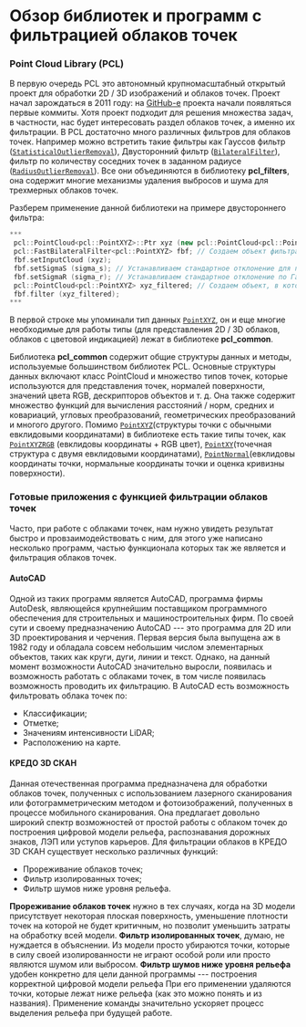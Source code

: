# Обзор библиотек и программ с фильтрацией облаков точек

### Point Cloud Library (PCL)
В первую очередь PCL это автономный крупномасштабный открытый проект для обработки 2D / 3D изображений и облаков точек. Проект начал зарождаться в 2011 году: на [GitHub-е](https://github.com/PointCloudLibrary "GitHub-е") проекта начали появляться первые коммиты. 
Хотя проект подходит для решения множества задач, в частности, нас будет интересовать раздел облаков точек, а именно их фильтрации. В PCL достаточно много различных фильтров для облаков точек. Например можно встретить такие фильтры как Гауссов фильтр ([`StatisticalOutlierRemoval`](https://pointclouds.org/documentation/classpcl_1_1_statistical_outlier_removal.html "StatisticalOutlierRemoval")), Двусторонний фильтр ([`BilateralFilter`](https://pointclouds.org/documentation/classpcl_1_1_bilateral_filter.html "BilateralFilter")), фильтр по количеству соседних точек в заданном радиусе ([`RadiusOutlierRemoval`](https://pointclouds.org/documentation/classpcl_1_1_radius_outlier_removal.html "RadiusOutlierRemoval")). Все они объединяются в библиотеку **pcl_filters**, она содержит многие механизмы удаления выбросов и шума для трехмерных облаков точек.

Разберем применение данной библиотеки на примере двустороннего фильтра:

```c++
***
 pcl::PointCloud<pcl::PointXYZ>::Ptr xyz (new pcl::PointCloud<pcl::PointXYZ>); // Для представления облаков точек в библиотеке существует множество типов данных, например PointXYZ и PointCloud, о них будет ниже
 pcl::FastBilateralFilter<pcl::PointXYZ> fbf; // Создаем объект фильтра
 fbf.setInputCloud (xyz);
 fbf.setSigmaS (sigma_s); // Устанавливаем стандартное отклонение для пространственной окрестности двустороннего фильтра
 fbf.setSigmaR (sigma_r); // Устанавливаем стандартное отклонение по Гауссу, чтобы контролировать, насколько соседние пиксели падают из-за разницы в интенсивности
 pcl::PointCloud<pcl::PointXYZ> xyz_filtered; // Создаем объект, в который будем сохранять результат нашей фильтрации
 fbf.filter (xyz_filtered);
***
```
В первой строке мы упоминали тип данных [`PointXYZ`](https://pointclouds.org/documentation/structpcl_1_1_point_x_y_z.html), он и еще многие необходимые для работы типы (для представления 2D / 3D облаков, облаков с цветовой индикацией) лежат в библиотеке **pcl_common**.

Библиотека **pcl_common** содержит общие структуры данных и методы, используемые большинством библиотек PCL. Основные структуры данных включают класс PointCloud и множество типов точек, которые используются для представления точек, нормалей поверхности, значений цвета RGB, дескрипторов объектов и т. д. Она также содержит множество функций для вычисления расстояний / норм, средних и ковариаций, угловых преобразований, геометрических преобразований и многого другого. Помимо [`PointXYZ`](https://pointclouds.org/documentation/structpcl_1_1_point_x_y_z.html)(структуры точки с обычными евклидовыми координатами) в библиотеке есть такие типы точек, как [`PointXYZRGB`](https://pointclouds.org/documentation/structpcl_1_1_point_x_y_z_r_g_b.html) (евклидовы координаты + RGB цвет), [`PointXY`](https://pointclouds.org/documentation/structpcl_1_1_point_x_y.html)(точечная структура с двумя евклидовыми координатами), [`PointNormal`](https://pointclouds.org/documentation/structpcl_1_1_point_normal.html)(евклидовы координаты точки, нормальные координаты точки и оценка кривизны поверхности).

### Готовые приложения с функцией фильтрации облаков точек
Часто, при работе с облаками точек, нам нужно увидеть результат быстро и провзаимодействовать с ним, для этого уже написано несколько программ, частью функционала которых так же является и фильтрация облаков точек.
#### AutoCAD
Одной из таких программ является AutoCAD, программа фирмы AutoDesk, являющейся крупнейшим поставщиком программного обеспечения для строительных и машиностроительных фирм. 
По своей сути и своему предназначению AutoCAD --- это программа для 2D или 3D проектирования и черчения. Первая версия была выпущена аж в 1982 году и обладала совсем небольшим числом элементарных объектов, таких как круги, дуги, линии и текст. Однако, на данный момент возможности AutoCAD значительно выросли, появилась и возможность работать с облаками точек, в том числе появилась возможность проводить их фильтрацию. 
В AutoCAD есть возможность фильтровать облака точек по:
- Классификации;
- Отметке;
- Значениям интенсивности LiDAR;
- Расположению на карте.


#### КРЕДО 3D СКАН
Данная отечественная программа предназначена для обработки облаков точек, полученных с использованием лазерного сканирования или фотограмметрическим методом и фотоизображений, полученных в процессе мобильного сканирования. Она предлагает довольно широкий спектр возможностей от простой работы с облаком точек до построения  цифровой модели рельефа, распознавания дорожных знаков, ЛЭП или уступов карьеров. 
Для фильтрации облаков в КРЕДО 3D СКАН существует несколько различных функций: 
- Прореживание облаков точек;
- Фильтр изолированных точек;
- Фильтр шумов ниже уровня рельефа.

__Прореживание облаков точек__ нужно в тех случаях, когда на 3D модели присутствует некоторая плоская поверхность,  уменьшение плотности точек на которой не будет критичным, но позволит уменьшить затраты на обработку всей модели.
**Фильтр изолированных точек**, думаю, не нуждается в объяснении. Из модели просто убираются точки, которые в силу своей изолированности не играют особой роли или просто являются шумом или выбросом.
**Фильтр шумов ниже уровня рельефа** удобен конкретно для цели данной программы --- построения корректной цифровой модели рельефа
При его применении удаляются точки, которые лежат ниже рельефа (как это можно понять и из названия). Применение команды значительно ускоряет процесс выделения рельефа при будущей работе.
